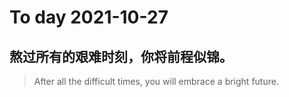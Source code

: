 
# To day 2021-10-27


## 熬过所有的艰难时刻，你将前程似锦。
> After all the difficult times, you will embrace a bright future.

    